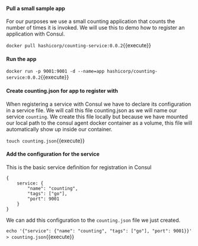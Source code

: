 #### Pull a small sample app
For our purposes we use a small counting application that counts the number of times it is invoked. We will use this to demo how to register an application with Consul.

`docker pull hashicorp/counting-service:0.0.2`{{execute}}

#### Run the app
`docker run -p 9001:9001 -d --name=app hashicorp/counting-service:0.0.2`{{execute}}

#### Create counting.json for app to register with
When registering a service with Consul we have to declare its configuration in a service file. We will call this file counting.json as we will name our service `counting`. We create this file locally but because we have mounted our local path to the consul agent docker container as a volume, this file will automatically show up inside our container.

`touch counting.json`{{execute}}
#### Add the configuration for the service

This is the basic service definition for registration in Consul

```
{
    service: {
        "name": "counting",
        "tags": ["go"],
        "port": 9001
    }
}
```

We can add this configuration to the `counting.json` file we just created.

`echo '{"service": {"name": "counting", "tags": ["go"], "port": 9001}}' > counting.json`{{execute}}